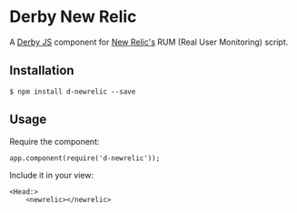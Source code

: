 Derby New Relic
===============

A [Derby JS](http://derbyjs.com) component for [New Relic's](http://newrelic.com) RUM (Real User Monitoring) script.

Installation
------------

    $ npm install d-newrelic --save

Usage
-----

Require the component:

    app.component(require('d-newrelic'));

Include it in your view:

    <Head:>
        <newrelic></newrelic>
